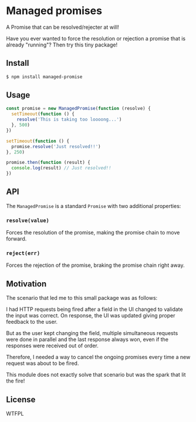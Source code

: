 # Managed promises

A Promise that can be resolved/rejecter at will!

Have you ever wanted to force the resolution or rejection a promise that is already "running"? Then try this tiny package!

## Install

```bash
$ npm install managed-promise
```

## Usage

```js
const promise = new ManagedPromise(function (resolve) {
  setTimeout(function () {
    resolve('This is taking too loooong...')
  }, 500)
})

setTimeout(function () {
  promise.resolve('Just resolved!!')
}, 250)

promise.then(function (result) {
  console.log(result) // Just resolved!!
})
```

## API

The `ManagedPromise` is a standard `Promise` with two additional properties:

### `resolve(value)`

Forces the resolution of the promise, making the promise chain to move forward.

### `reject(err)`

Forces the rejection of the promise, braking the promise chain right away.

## Motivation

The scenario that led me to this small package was as follows:

I had HTTP requests being fired after a field in the UI changed to validate the input was correct. On response, the UI was updated giving proper feedback to the user.

But as the user kept changing the field, multiple simultaneous requests were done in parallel and the last response always won, even if the responses were received out of order.

Therefore, I needed a way to cancel the ongoing promises every time a new request was about to be fired.

This module does not exactly solve that scenario but was the spark that lit the fire!

## License

WTFPL
